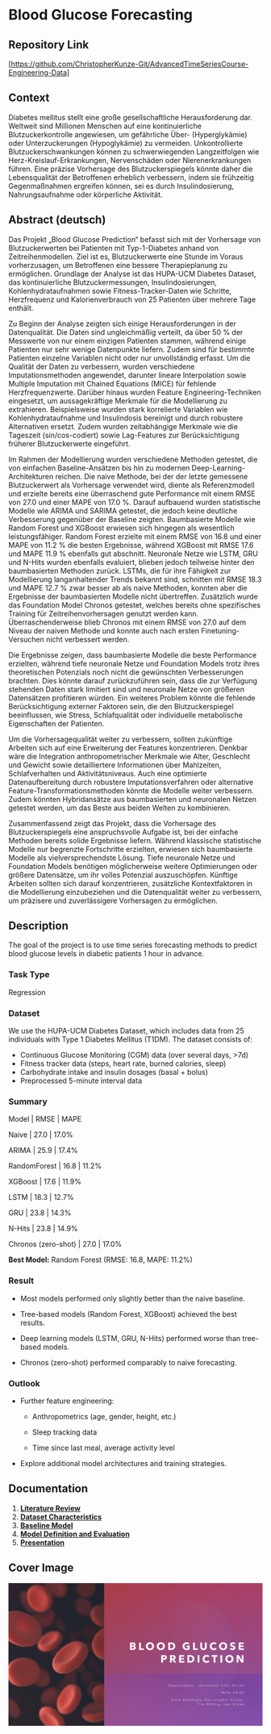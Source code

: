 # Blood Glucose Forecasting

## Repository Link

[https://github.com/ChristopherKunze-Git/AdvancedTimeSeriesCourse-Engineering-Data]

## Context 
Diabetes mellitus stellt eine große gesellschaftliche Herausforderung dar. Weltweit sind Millionen Menschen auf eine kontinuierliche Blutzuckerkontrolle angewiesen, um gefährliche Über- (Hyperglykämie) oder Unterzuckerungen (Hypoglykämie) zu vermeiden. Unkontrollierte Blutzuckerschwankungen können zu schwerwiegenden Langzeitfolgen wie Herz-Kreislauf-Erkrankungen, Nervenschäden oder Nierenerkrankungen führen. Eine präzise Vorhersage des Blutzuckerspiegels könnte daher die Lebensqualität der Betroffenen erheblich verbessern, indem sie frühzeitig Gegenmaßnahmen ergreifen können, sei es durch Insulindosierung, Nahrungsaufnahme oder körperliche Aktivität. 

## Abstract (deutsch)
Das Projekt „Blood Glucose Prediction“ befasst sich mit der Vorhersage von Blutzuckerwerten bei Patienten mit Typ-1-Diabetes anhand von Zeitreihenmodellen. Ziel ist es, Blutzuckerwerte eine Stunde im Voraus vorherzusagen, um Betroffenen eine bessere Therapieplanung zu ermöglichen. Grundlage der Analyse ist das HUPA-UCM Diabetes Dataset, das kontinuierliche Blutzuckermessungen, Insulindosierungen, Kohlenhydrataufnahmen sowie Fitness-Tracker-Daten wie Schritte, Herzfrequenz und Kalorienverbrauch von 25 Patienten über mehrere Tage enthält.

Zu Beginn der Analyse zeigten sich einige Herausforderungen in der Datenqualität. Die Daten sind ungleichmäßig verteilt, da über 50 % der Messwerte von nur einem einzigen Patienten stammen, während einige Patienten nur sehr wenige Datenpunkte liefern. Zudem sind für bestimmte Patienten einzelne Variablen nicht oder nur unvollständig erfasst. Um die Qualität der Daten zu verbessern, wurden verschiedene Imputationsmethoden angewendet, darunter lineare Interpolation sowie Multiple Imputation mit Chained Equations (MICE) für fehlende Herzfrequenzwerte. Darüber hinaus wurden Feature Engineering-Techniken eingesetzt, um aussagekräftige Merkmale für die Modellierung zu extrahieren. Beispielsweise wurden stark korrelierte Variablen wie Kohlenhydrataufnahme und Insulindosis bereinigt und durch robustere Alternativen ersetzt. Zudem wurden zeitabhängige Merkmale wie die Tageszeit (sin/cos-codiert) sowie Lag-Features zur Berücksichtigung früherer Blutzuckerwerte eingeführt.

Im Rahmen der Modellierung wurden verschiedene Methoden getestet, die von einfachen Baseline-Ansätzen bis hin zu modernen Deep-Learning-Architekturen reichen. Die naive Methode, bei der der letzte gemessene Blutzuckerwert als Vorhersage verwendet wird, diente als Referenzmodell und erzielte bereits eine überraschend gute Performance mit einem RMSE von 27.0 und einer MAPE von 17.0 %. Darauf aufbauend wurden statistische Modelle wie ARIMA und SARIMA getestet, die jedoch keine deutliche Verbesserung gegenüber der Baseline zeigten. Baumbasierte Modelle wie Random Forest und XGBoost erwiesen sich hingegen als wesentlich leistungsfähiger. Random Forest erzielte mit einem RMSE von 16.8 und einer MAPE von 11.2 % die besten Ergebnisse, während XGBoost mit RMSE 17.6 und MAPE 11.9 % ebenfalls gut abschnitt. Neuronale Netze wie LSTM, GRU und N-Hits wurden ebenfalls evaluiert, blieben jedoch teilweise hinter den baumbasierten Methoden zurück. LSTMs, die für ihre Fähigkeit zur Modellierung langanhaltender Trends bekannt sind, schnitten mit RMSE 18.3 und MAPE 12.7 % zwar besser ab als naive Methoden, konnten aber die Ergebnisse der baumbasierten Modelle nicht übertreffen. Zusätzlich wurde das Foundation Model Chronos getestet, welches bereits ohne spezifisches Training für Zeitreihenvorhersagen genutzt werden kann. Überraschenderweise blieb Chronos mit einem RMSE von 27.0 auf dem Niveau der naiven Methode und konnte auch nach ersten Finetuning-Versuchen nicht verbessert werden.

Die Ergebnisse zeigen, dass baumbasierte Modelle die beste Performance erzielten, während tiefe neuronale Netze und Foundation Models trotz ihres theoretischen Potenzials noch nicht die gewünschten Verbesserungen brachten. Dies könnte darauf zurückzuführen sein, dass die zur Verfügung stehenden Daten stark limitiert sind und neuronale Netze von größeren Datensätzen profitieren würden. Ein weiteres Problem könnte die fehlende Berücksichtigung externer Faktoren sein, die den Blutzuckerspiegel beeinflussen, wie Stress, Schlafqualität oder individuelle metabolische Eigenschaften der Patienten.

Um die Vorhersagequalität weiter zu verbessern, sollten zukünftige Arbeiten sich auf eine Erweiterung der Features konzentrieren. Denkbar wäre die Integration anthropometrischer Merkmale wie Alter, Geschlecht und Gewicht sowie detailliertere Informationen über Mahlzeiten, Schlafverhalten und Aktivitätsniveaus. Auch eine optimierte Datenaufbereitung durch robustere Imputationsverfahren oder alternative Feature-Transformationsmethoden könnte die Modelle weiter verbessern. Zudem könnten Hybridansätze aus baumbasierten und neuronalen Netzen getestet werden, um das Beste aus beiden Welten zu kombinieren.

Zusammenfassend zeigt das Projekt, dass die Vorhersage des Blutzuckerspiegels eine anspruchsvolle Aufgabe ist, bei der einfache Methoden bereits solide Ergebnisse liefern. Während klassische statistische Modelle nur begrenzte Fortschritte erzielten, erwiesen sich baumbasierte Modelle als vielversprechendste Lösung. Tiefe neuronale Netze und Foundation Models benötigen möglicherweise weitere Optimierungen oder größere Datensätze, um ihr volles Potenzial auszuschöpfen. Künftige Arbeiten sollten sich darauf konzentrieren, zusätzliche Kontextfaktoren in die Modellierung einzubeziehen und die Datenqualität weiter zu verbessern, um präzisere und zuverlässigere Vorhersagen zu ermöglichen.


## Description

The goal of the project is to use time series forecasting methods to predict blood glucose levels in diabetic patients 1 hour in advance.

### Task Type

Regression

### Dataset

We use the HUPA-UCM Diabetes Dataset, which includes data from 25 individuals with Type 1 Diabetes Mellitus (T1DM). The dataset consists of:
- Continuous Glucose Monitoring (CGM) data (over several days, >7d)
- Fitness tracker data (steps, heart rate, burned calories, sleep)
- Carbohydrate intake and insulin dosages (basal + bolus)
- Preprocessed 5-minute interval data

### Summary

Model   |   RMSE   |   MAPE

Naive   |   27.0   |   17.0%

ARIMA   |   25.9   |   17.4%

RandomForest   |   16.8   |   11.2%

XGBoost   |   17.6   |   11.9%

LSTM   |   18.3   |   12.7%

GRU   |   23.8   |   14.3%

N-Hits   |   23.8   |   14.9%

Chronos (zero-shot)   |   27.0   |   17.0%

**Best Model:** Random Forest (RMSE: 16.8, MAPE: 11.2%)
  
### Result

- Most models performed only slightly better than the naive baseline.

- Tree-based models (Random Forest, XGBoost) achieved the best results.

- Deep learning models (LSTM, GRU, N-Hits) performed worse than tree-based models.

- Chronos (zero-shot) performed comparably to naive forecasting.

### Outlook

- Further feature engineering:

    - Anthropometrics (age, gender, height, etc.)

    - Sleep tracking data

    - Time since last meal, average activity level

- Explore additional model architectures and training strategies.



## Documentation

1. **[Literature Review](0_LiteratureReview/README.md)**
2. **[Dataset Characteristics](1_DatasetCharacteristics/exploratory_data_analysis.ipynb)**
3. **[Baseline Model](2_BaselineModel/baseline_model.ipynb)**
4. **[Model Definition and Evaluation](3_Model/model_definition_evaluation)**
5. **[Presentation](4_Presentation/README.md)**

## Cover Image

![Project Cover Image](CoverImage/Blood_glucose_prediction-images-0.jpg)
